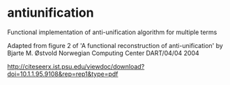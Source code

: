 antiunification
===============

Functional implementation of anti-unification algorithm for multiple terms

Adapted from figure 2 of 'A functional reconstruction of anti-unification'
by Bjarte M. Østvold
Norwegian Computing Center
DART/04/04
2004

http://citeseerx.ist.psu.edu/viewdoc/download?doi=10.1.1.95.9108&rep=rep1&type=pdf